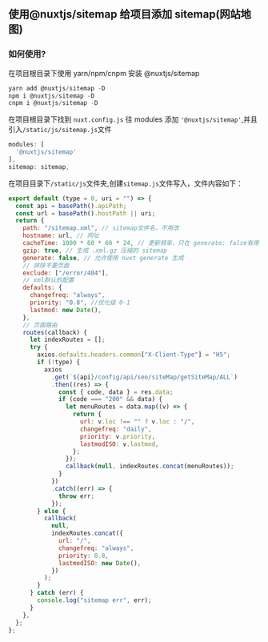 ## 使用@nuxtjs/sitemap 给项目添加 sitemap(网站地图)

### 如何使用?

在项目根目录下使用 yarn/npm/cnpm 安装 @nuxtjs/sitemap

```js
yarn add @nuxtjs/sitemap -D
npm i @nuxtjs/sitemap -D
cnpm i @nuxtjs/sitemap -D
```

在项目根目录下找到 <code>nuxt.config.js</code> 往 modules 添加 <code>'@nuxtjs/sitemap'</code>,并且引入<code>/static/js/sitemap.js</code>文件

```js
modules: [
  '@nuxtjs/sitemap'
],
sitemap: sitemap,
```

在项目目录下<code>/static/js</code>文件夹,创建<code>sitemap.js</code>文件写入，文件内容如下：

```js
export default (type = 0, uri = "") => {
  const api = basePath().apiPath;
  const url = basePath().hostPath || uri;
  return {
    path: "/sitemap.xml", // sitemap文件名，不用改
    hostname: url, // 网址
    cacheTime: 1000 * 60 * 60 * 24, // 更新频率，只在 generate: false有用
    gzip: true, // 生成 .xml.gz 压缩的 sitemap
    generate: false, // 允许使用 nuxt generate 生成
    // 排除不要页面
    exclude: ["/error/404"],
    // xml默认的配置
    defaults: {
      changefreq: "always",
      priority: "0.8", //优化级 0-1
      lastmod: new Date(),
    },
    // 页面路由
    routes(callback) {
      let indexRoutes = [];
      try {
        axios.defaults.headers.common["X-Client-Type"] = "H5";
        if (!type) {
          axios
            .get(`${api}/config/api/seo/siteMap/getSiteMap/ALL`)
            .then((res) => {
              const { code, data } = res.data;
              if (code === "200" && data) {
                let menuRoutes = data.map((v) => {
                  return {
                    url: v.loc !== "" ? v.loc : "/",
                    changefreq: "daily",
                    priority: v.priority,
                    lastmodISO: v.lastmod,
                  };
                });
                callback(null, indexRoutes.concat(menuRoutes));
              }
            })
            .catch((err) => {
              throw err;
            });
        } else {
          callback(
            null,
            indexRoutes.concat({
              url: "/",
              changefreq: "always",
              priority: 0.8,
              lastmodISO: new Date(),
            })
          );
        }
      } catch (err) {
        console.log("sitemap err", err);
      }
    },
  };
};
```
